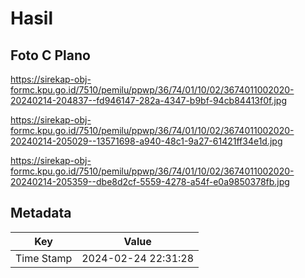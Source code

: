 # Hasil

## Foto C Plano

https://sirekap-obj-formc.kpu.go.id/7510/pemilu/ppwp/36/74/01/10/02/3674011002020-20240214-204837--fd946147-282a-4347-b9bf-94cb84413f0f.jpg

https://sirekap-obj-formc.kpu.go.id/7510/pemilu/ppwp/36/74/01/10/02/3674011002020-20240214-205029--13571698-a940-48c1-9a27-61421ff34e1d.jpg

https://sirekap-obj-formc.kpu.go.id/7510/pemilu/ppwp/36/74/01/10/02/3674011002020-20240214-205359--dbe8d2cf-5559-4278-a54f-e0a9850378fb.jpg


## Metadata

| Key        | Value               |
| ---------- | ------------------- |
| Time Stamp | 2024-02-24 22:31:28 |



